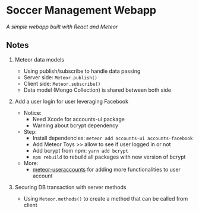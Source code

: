 # Soccer Management Webapp
*A simple webapp built with React and Meteor*

## Notes
1. Meteor data models
    * Using publish/subscribe to handle data passing
    * Server side: `Meteor.publish()`
    * Client side: `Meteor.subscribe()`
    * Data model (Mongo Collection) is shared between both side

2. Add a user login for user leveraging Facebook
    * Notice:
        * Need Xcode for accounts-ui package
        * Warning about bcrypt dependency
    * Step:
        * Install dependencies: `meteor add accounts-ui accounts-facebook`
        * Add Meteor Toys >> allow to see if user logged in or not
        * Add bcrypt from npm: `yarn add bcrypt`
        * `npm rebuild` to rebuild all packages with new version of bcrypt
    * More:
        * [meteor-useraccounts](https://github.com/meteor-useraccounts) for adding more functionalities to user account
3. Securing DB transaction with server methods
    * Using `Meteor.methods()` to create a method that can be called from client